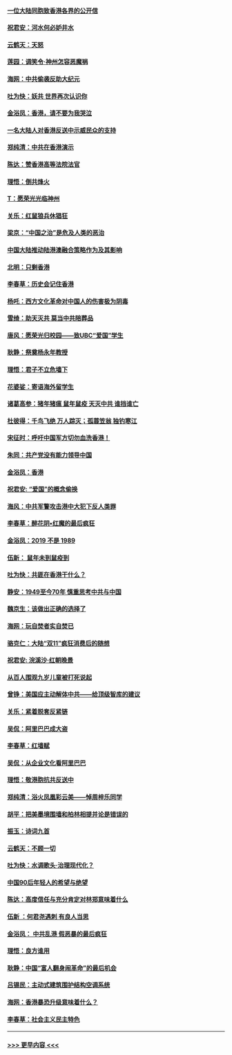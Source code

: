 #### [一位大陆同胞致香港各界的公开信](../pages/nsc993/n11675761.md?t=11240301) 
#### [祝君安：河水何必妒井水](../pages/nsc993/n11675746.md?t=11240301) 
#### [云鹤天：天怒](../pages/nsc993/n11675718.md?t=11240301) 
#### [莲园：调笑令‧神州怎容恶魔祸](../pages/nsc993/n11675648.md?t=11240301) 
#### [海网：中共偷袭反助大纪元](../pages/nsc993/n11673515.md?t=11240301) 
#### [吐为快：妖共 世界再次认识你](../pages/nsc993/n11673506.md?t=11240301) 
#### [金浴凤：香港，请不要为我哭泣](../pages/nsc993/n11673248.md?t=11240301) 
#### [一名大陆人对香港反送中示威民众的支持](../pages/nsc993/n11672615.md?t=11240301) 
#### [郑纯清：中共在香港演示](../pages/nsc993/n11670539.md?t=11240301) 
#### [陈达：赞香港高等法院法官](../pages/nsc993/n11669542.md?t=11240301) 
#### [理悟：倒共烽火](../pages/nsc993/n11668844.md?t=11240301) 
#### [T：愿荣光光临神州](../pages/nsc993/n11668421.md?t=11240301) 
#### [关乐：红鼠狼兵休猖狂](../pages/nsc993/n11668378.md?t=11240301) 
#### [梁京：“中国之治”是危及人类的恶治](../pages/nsc993/n11668328.md?t=11240301) 
#### [中国大陆推动陆港澳融合策略作为及其影响](../pages/nsc993/n11668157.md?t=11240301) 
#### [北明：只剩香港](../pages/nsc993/n11668002.md?t=11240301) 
#### [李春草：历史会记住香港](../pages/nsc993/n11667927.md?t=11240301) 
#### [杨吒：西方文化革命对中国人的伤害极为阴毒](../pages/nsc993/n11664521.md?t=11240301) 
#### [雪绮：助天灭共 莫当中共陪葬品](../pages/nsc993/n11662650.md?t=11240301) 
#### [唐风：愿荣光归校园——致UBC“爱国”学生](../pages/nsc993/n11662194.md?t=11240301) 
#### [耿静：祭奠杨永年教授](../pages/nsc993/n11662514.md?t=11240301) 
#### [理悟：君子不立危墙下](../pages/nsc993/n11662172.md?t=11240301) 
#### [花婆娑：寄语海外留学生](../pages/nsc993/n11662121.md?t=11240301) 
#### [诸葛高参：猪年猪瘟 鼠年鼠疫 天灭中共 谁挡谁亡](../pages/nsc993/n11661980.md?t=11240301) 
#### [杜彼得：千鸟飞绝 万人踪灭；孤蓑笠翁 独钓寒江](../pages/nsc993/n11661170.md?t=11240301) 
#### [宋征时：呼吁中国军方切勿血洗香港！](../pages/nsc993/n11415318.md?t=11240301) 
#### [朱同：共产党没有能力领导中国](../pages/nsc993/n11660421.md?t=11240301) 
#### [金浴凤：香港](../pages/nsc993/n11660419.md?t=11240301) 
#### [祝君安: “爱国”的概念偷换](../pages/nsc993/n11659706.md?t=11240301) 
#### [海风：中共军警攻击港中大犯下反人类罪](../pages/nsc993/n11659632.md?t=11240301) 
#### [李春草：醉花阴•红魔的最后疯狂](../pages/nsc993/n11659287.md?t=11240301) 
#### [金浴凤：2019 不是 1989](../pages/nsc993/n11657663.md?t=11240301) 
#### [伍新： 鼠年未到鼠疫到](../pages/nsc993/n11655098.md?t=11240301) 
#### [吐为快：共匪在香港干什么？](../pages/nsc993/n11654891.md?t=11240301) 
#### [静安：1949至今70年 慎重思考中共与中国](../pages/nsc993/n11651244.md?t=11240301) 
#### [魏京生：该做出正确的选择了](../pages/nsc993/n11653084.md?t=11240301) 
#### [海网：玩自焚者实自焚已](../pages/nsc993/n11652423.md?t=11240301) 
#### [骆克仁：大陆“双11”疯狂消费后的随想](../pages/nsc993/n11652305.md?t=11240301) 
#### [祝君安: 浣溪沙·红朝晚景](../pages/nsc993/n11652258.md?t=11240301) 
#### [从百人围观九岁儿童被打死说起](../pages/nsc993/n11651030.md?t=11240301) 
#### [曾铮：美国应主动解体中共——给顶级智库的建议](../pages/nsc993/n11649888.md?t=11240301) 
#### [关乐：紧着脱套反紧链](../pages/nsc993/n11649069.md?t=11240301) 
#### [吴侃：阿里巴巴成大盗](../pages/nsc993/n11645523.md?t=11240301) 
#### [李春草：红墙赋](../pages/nsc993/n11646389.md?t=11240301) 
#### [吴侃：从企业文化看阿里巴巴](../pages/nsc993/n11645476.md?t=11240301) 
#### [理悟：敬港胞抗共反送中](../pages/nsc993/n11645466.md?t=11240301) 
#### [郑纯清：浴火凤凰彩云美——悼周梓乐同学](../pages/nsc993/n11645155.md?t=11240301) 
#### [胡平：把美墨境围墙和柏林相提并论是错误的](../pages/nsc993/n11645134.md?t=11240301) 
#### [振玉：诗词九首](../pages/nsc993/n11644081.md?t=11240301) 
#### [云鹤天：不顾一切](../pages/nsc993/n11643508.md?t=11240301) 
#### [吐为快：水调歌头·治理现代化？](../pages/nsc993/n11643485.md?t=11240301) 
#### [中国90后年轻人的希望与绝望](../pages/nsc993/n11642317.md?t=11240301) 
#### [陈达：高度信任与充分肯定对林郑意味着什么](../pages/nsc993/n11641441.md?t=11240301) 
#### [伍新 ：何君尧遇刺 有良人当思](../pages/nsc993/n11641503.md?t=11240301) 
#### [金浴凤： 中共乱港  假恶暴的最后疯狂](../pages/nsc993/n11641495.md?t=11240301) 
#### [理悟：良方谁用](../pages/nsc993/n11641463.md?t=11240301) 
#### [耿静：中国“富人翻身闹革命”的最后机会](../pages/nsc993/n11640655.md?t=11240301) 
#### [吕锡民：主动式建筑围护结构空调系统](../pages/nsc993/n11640168.md?t=11240301) 
#### [海网：香港暴恐升级意味着什么？](../pages/nsc993/n11635904.md?t=11240301) 
#### [李春草：社会主义民主特色](../pages/nsc993/n11634657.md?t=11240301) 

----
#### [ >>> 更早内容 <<< ](../indexes/nsc993-earlier.md)
